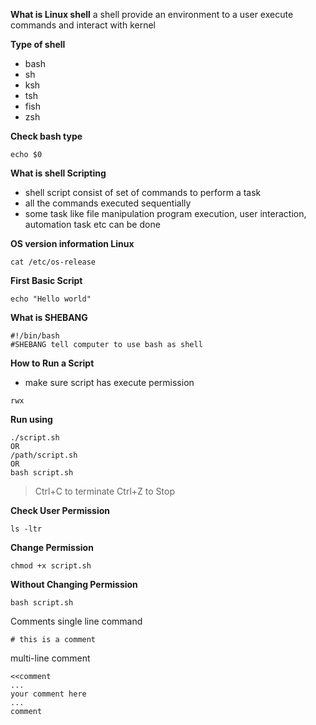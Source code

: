 **What is Linux shell**
a shell provide an environment to a user execute commands and interact with kernel 

**Type of shell**
- bash 
- sh 
- ksh
- tsh
- fish
- zsh


**Check bash type**

````
echo $0 
````

 **What is shell Scripting** 
- shell script consist of set of commands to perform a task 
- all the commands executed sequentially
- some task like file manipulation program execution, user interaction, automation task etc can be done

**OS version information Linux**
```
cat /etc/os-release
```

**First Basic Script**
```#!/bin/bash
echo "Hello world"
```

**What is SHEBANG**
```
#!/bin/bash
#SHEBANG tell computer to use bash as shell 
```

**How to Run a Script**
- make sure script has execute permission 
```
rwx
```

**Run using** 
```
./script.sh
OR
/path/script.sh
OR
bash script.sh
```


> Ctrl+C  to terminate
> Ctrl+Z to Stop

**Check User Permission**
```
ls -ltr
```

**Change Permission** 
```
chmod +x script.sh
```

**Without Changing Permission** 
```
bash script.sh
```

Comments 
single line command
```
# this is a comment
```
multi-line comment
```
<<comment
...
your comment here
...
comment
```
